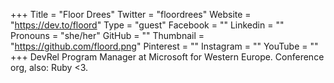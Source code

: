 +++
Title = "Floor Drees"
Twitter = "floordrees"
Website = "https://dev.to/floord"
Type = "guest"
Facebook = ""
Linkedin = ""
Pronouns = "she/her"
GitHub = ""
Thumbnail = "https://github.com/floord.png"
Pinterest = ""
Instagram = ""
YouTube = ""
+++
DevRel Program Manager at Microsoft for Western Europe. Conference org, also: Ruby <3.
